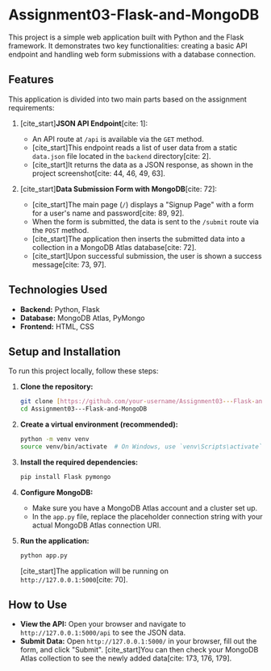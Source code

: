 # Assignment03-Flask-and-MongoDB


This project is a simple web application built with Python and the Flask framework. It demonstrates two key functionalities: creating a basic API endpoint and handling web form submissions with a database connection.

## Features

This application is divided into two main parts based on the assignment requirements:

1.  [cite_start]**JSON API Endpoint**[cite: 1]:
    * An API route at `/api` is available via the `GET` method.
    * [cite_start]This endpoint reads a list of user data from a static `data.json` file located in the `backend` directory[cite: 2].
    * [cite_start]It returns the data as a JSON response, as shown in the project screenshot[cite: 44, 46, 49, 63].

2.  [cite_start]**Data Submission Form with MongoDB**[cite: 72]:
    * [cite_start]The main page (`/`) displays a "Signup Page" with a form for a user's name and password[cite: 89, 92].
    * When the form is submitted, the data is sent to the `/submit` route via the `POST` method.
    * [cite_start]The application then inserts the submitted data into a collection in a MongoDB Atlas database[cite: 72].
    * [cite_start]Upon successful submission, the user is shown a success message[cite: 73, 97].

## Technologies Used

* **Backend:** Python, Flask
* **Database:** MongoDB Atlas, PyMongo
* **Frontend:** HTML, CSS

## Setup and Installation

To run this project locally, follow these steps:

1.  **Clone the repository:**
    ```bash
    git clone [https://github.com/your-username/Assignment03---Flask-and-MongoDB.git](https://github.com/your-username/Assignment03---Flask-and-MongoDB.git)
    cd Assignment03---Flask-and-MongoDB
    ```

2.  **Create a virtual environment (recommended):**
    ```bash
    python -m venv venv
    source venv/bin/activate  # On Windows, use `venv\Scripts\activate`
    ```

3.  **Install the required dependencies:**
    ```bash
    pip install Flask pymongo
    ```

4.  **Configure MongoDB:**
    * Make sure you have a MongoDB Atlas account and a cluster set up.
    * In the `app.py` file, replace the placeholder connection string with your actual MongoDB Atlas connection URI.

5.  **Run the application:**
    ```bash
    python app.py
    ```
    [cite_start]The application will be running on `http://127.0.0.1:5000`[cite: 70].

## How to Use

* **View the API:** Open your browser and navigate to `http://127.0.0.1:5000/api` to see the JSON data.
* **Submit Data:** Open `http://127.0.0.1:5000/` in your browser, fill out the form, and click "Submit". [cite_start]You can then check your MongoDB Atlas collection to see the newly added data[cite: 173, 176, 179].

